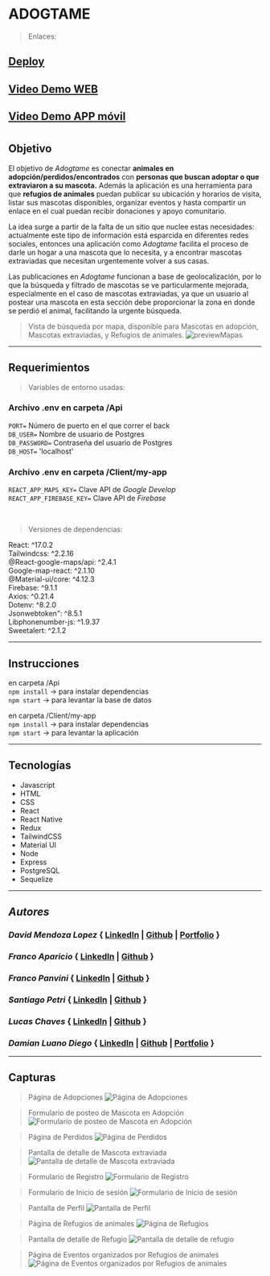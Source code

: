 # ADOGTAME

> Enlaces:

## [Deploy](https://adogtame.vercel.app)

## [Video Demo WEB](https://youtu.be/PbN0Yg7HvHg)

## [Video Demo APP móvil](https://youtu.be/9RtzlPIem2E)

#

## Objetivo

El objetivo de _Adogtame_ es conectar **animales en adopción/perdidos/encontrados** con **personas que buscan adoptar o que extraviaron a su mascota.** Además la aplicación es una herramienta para que **refugios de animales** puedan publicar su ubicación y horarios de visita, listar sus mascotas disponibles, organizar eventos y hasta compartir un enlace en el cual puedan recibir donaciones y apoyo comunitario.

La idea surge a partir de la falta de un sitio que nuclee estas necesidades: actualmente este tipo de información está esparcida en diferentes redes sociales, entonces una aplicación como _Adogtame_ facilita el proceso de darle un hogar a una mascota que lo necesita, y a encontrar mascotas extraviadas que necesitan urgentemente volver a sus casas.

Las publicaciones en _Adogtame_ funcionan a base de geolocalización, por lo que la búsqueda y filtrado de mascotas se ve particularmente mejorada, especialmente en el caso de mascotas extraviadas, ya que un usuario al postear una mascota en esta sección debe proporcionar la zona en donde se perdió el animal, facilitando la urgente búsqueda.

<!-- Faltaría agregar un apartado de la app móvil -->

> Vista de búsqueda por mapa, disponible para Mascotas en adopción, Mascotas extraviadas, y Refugios de animales.
> ![previewMapas](./Client/my-app/src/images/PreviewMapas.jpg)

<hr />

## Requerimientos

> Variables de entorno usadas:

### Archivo .env en carpeta /Api

`PORT=` Número de puerto en el que correr el back <br />
`DB_USER=` Nombre de usuario de Postgres <br />
`DB_PASSWORD=` Contraseña del usuario de Postgres <br />
`DB_HOST=` 'localhost' <br />

### Archivo .env en carpeta /Client/my-app

`REACT_APP_MAPS_KEY=` Clave API de _Google Develop_ <br />
`REACT_APP_FIREBASE_KEY=` Clave API de _Firebase_ <br />

<br />

> Versiones de dependencias:

React: ^17.0.2<br />
Tailwindcss: ^2.2.16<br />
@React-google-maps/api: ^2.4.1<br />
Google-map-react: ^2.1.10<br />
@Material-ui/core: ^4.12.3<br />
Firebase: ^9.1.1<br />
Axios: ^0.21.4<br />
Dotenv: ^8.2.0<br />
Jsonwebtoken": ^8.5.1<br />
Libphonenumber-js: ^1.9.37<br />
Sweetalert: ^2.1.2<br />

<hr />

## Instrucciones

en carpeta /Api <br />
`npm install` → para instalar dependencias <br />
`npm start` → para levantar la base de datos <br />

en carpeta /Client/my-app <br />
`npm install` → para instalar dependencias <br />
`npm start` → para levantar la aplicación <br />

<hr />

## Tecnologías

- Javascript
- HTML
- CSS
- React
- React Native
- Redux
- TailwindCSS
- Material UI
- Node
- Express
- PostgreSQL
- Sequelize

<hr />

## _Autores_

### _David Mendoza Lopez_ { [LinkedIn](https://www.linkedin.com/in/davidmenlop/) | [Github](https://github.com/davidmenlop) | [Portfolio](https://portafolio-ivory.vercel.app) }

### _Franco Aparicio_ { [LinkedIn](https://www.linkedin.com/in/franco-aparicio) | [Github](https://github.com/ffranco-a) }

### _Franco Panvini_ { [LinkedIn](https://linkedin.com/in/franco-panvini) | [Github](https://github.com/FrancoPanvini) }

### _Santiago Petri_ { [LinkedIn](https://www.linkedin.com/in/santiagopetri/) | [Github](https://github.com/DonPepo) }

### _Lucas Chaves_ { [LinkedIn](https://www.linkedin.com/in/lucas-chaves-dev/) | [Github](https://github.com/LucasChaves12) }

### _Damian Luano Diego_ { [LinkedIn](https://www.linkedin.com/in/damianldiego/) | [Github](https://github.com/damldieg) | [Portfolio](https://damdiegdevfolio.netlify.app) }

<hr />

## Capturas

> Página de Adopciones
> ![Página de Adopciones](./Client/my-app/src/images/PreviewAdopciones.jpg)

> Formulario de posteo de Mascota en Adopción
> ![Formulario de posteo de Mascota en Adopción](./Client/my-app/src/images/PreviewPosteoMascota.jpg)

> Página de Perdidos
> ![Página de Perdidos](./Client/my-app/src/images/PreviewPerdidos.jpg)

> Pantalla de detalle de Mascota extraviada
> ![Pantalla de detalle de Mascota extraviada](./Client/my-app/src/images/PreviewDetallePerdido.jpg)

> Formulario de Registro
> ![Formulario de Registro](./Client/my-app/src/images/PreviewRegistro.jpg)

> Formulario de Inicio de sesión
> ![Formulario de Inicio de sesión](./Client/my-app/src/images/PreviewLogin.jpg)

> Pantalla de Perfil
> ![Pantalla de Perfil](./Client/my-app/src/images/Perfil.jpg)

> Página de Refugios de animales
> ![Página de Refugios](./Client/my-app/src/images/PreviewRefugios.jpg)

> Pantalla de detalle de Refugio
> ![Pantalla de detalle de refugio](./Client/my-app/src/images/PreviewDetalleRefugio.jpg)

> Página de Eventos organizados por Refugios de animales
> ![Página de Eventos organizados por Refugios de animales](./Client/my-app/src/images/PreviewEventos.jpg)
